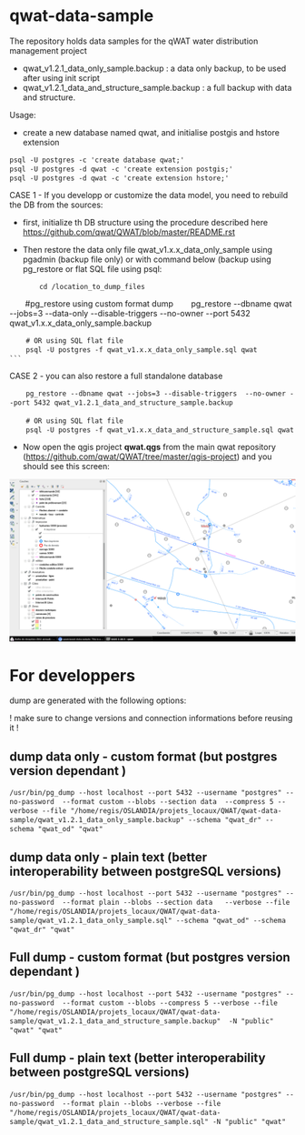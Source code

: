 # qwat-data-sample

The repository holds data samples for the qWAT water distribution management project

 - qwat_v1.2.1_data_only_sample.backup : a data only backup, to be used after using init script
 - qwat_v1.2.1_data_and_structure_sample.backup : a full backup with data and structure.


Usage:

- create a new database named qwat, and initialise postgis and hstore extension
```
psql -U postgres -c 'create database qwat;'
psql -U postgres -d qwat -c 'create extension postgis;'
psql -U postgres -d qwat -c 'create extension hstore;'
```

CASE 1 - If you developp or customize the data model, you need to rebuild the DB from the sources:

  - first, initialize th DB structure using the procedure described here https://github.com/qwat/QWAT/blob/master/README.rst

  - Then restore the data only file qwat_v1.x.x_data_only_sample using pgadmin  (backup file only) or with command below (backup using pg_restore or flat SQL file using psql:
 
    ```
        cd /location_to_dump_files
        #pg_restore using custom format dump
        pg_restore --dbname qwat --jobs=3 --data-only --disable-triggers  --no-owner --port 5432 qwat_v1.x.x_data_only_sample.backup 
        
        # OR using SQL flat file
        psql -U postgres -f qwat_v1.x.x_data_only_sample.sql qwat
    ```
   

CASE 2 - you can also restore a full standalone database

        pg_restore --dbname qwat --jobs=3 --disable-triggers  --no-owner --port 5432 qwat_v1.2.1_data_and_structure_sample.backup
        
        # OR using SQL flat file
        psql -U postgres -f qwat_v1.x.x_data_and_structure_sample.sql qwat



 - Now open the qgis project **qwat.qgs** from the main qwat repository (https://github.com/qwat/QWAT/tree/master/qgis-project)
and you should see this screen:

![qwat-demo](qgis.png)


# For developpers

dump are generated with the following options: 

 ! make sure to change versions and connection informations before reusing it !


## dump data only - custom format (but postgres version dependant ) 
```
/usr/bin/pg_dump --host localhost --port 5432 --username "postgres" --no-password  --format custom --blobs --section data  --compress 5 --verbose --file "/home/regis/OSLANDIA/projets_locaux/QWAT/qwat-data-sample/qwat_v1.2.1_data_only_sample.backup" --schema "qwat_dr" --schema "qwat_od" "qwat"
```

## dump data only - plain text (better interoperability between postgreSQL versions)

```
/usr/bin/pg_dump --host localhost --port 5432 --username "postgres" --no-password  --format plain --blobs --section data   --verbose --file "/home/regis/OSLANDIA/projets_locaux/QWAT/qwat-data-sample/qwat_v1.2.1_data_only_sample.sql" --schema "qwat_od" --schema "qwat_dr" "qwat"
```


## Full dump - custom format (but postgres version dependant )

```
/usr/bin/pg_dump --host localhost --port 5432 --username "postgres" --no-password  --format custom --blobs --compress 5 --verbose --file "/home/regis/OSLANDIA/projets_locaux/QWAT/qwat-data-sample/qwat_v1.2.1_data_and_structure_sample.backup"  -N "public" "qwat" "qwat"
```


## Full dump - plain text (better interoperability between postgreSQL versions)

```
/usr/bin/pg_dump --host localhost --port 5432 --username "postgres" --no-password  --format plain --blobs --verbose --file "/home/regis/OSLANDIA/projets_locaux/QWAT/qwat-data-sample/qwat_v1.2.1_data_and_structure_sample.sql" -N "public" "qwat"
```



